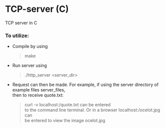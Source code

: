 # TCP-server (C)
 TCP server in C

### To utilize:  
 - Compile by using  
    > make  
 - Run server using  
   > ./http_server <server_dir> <port>  
 - Request can then be made.
   For example, if using the server directory of example files server_files,  
   then to receive quote.txt: 
   > curl -v localhost:<port>/quote.txt can be entered  
   to the command line terminal.  Or in a browser localhost:<port>/ocelot.jpg can  
   be entered to view the image ocelot.jpg
